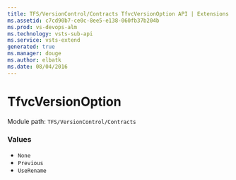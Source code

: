 ```yaml
---
title: TFS/VersionControl/Contracts TfvcVersionOption API | Extensions for Visual Studio Team Services
ms.assetid: c7cd90b7-ce0c-8ee5-e138-060fb37b204b
ms.prod: vs-devops-alm
ms.technology: vsts-sub-api
ms.service: vsts-extend
generated: true
ms.manager: douge
ms.author: elbatk
ms.date: 08/04/2016
---
```


# TfvcVersionOption

Module path: `TFS/VersionControl/Contracts`

### Values

* `None` 
* `Previous` 
* `UseRename` 
